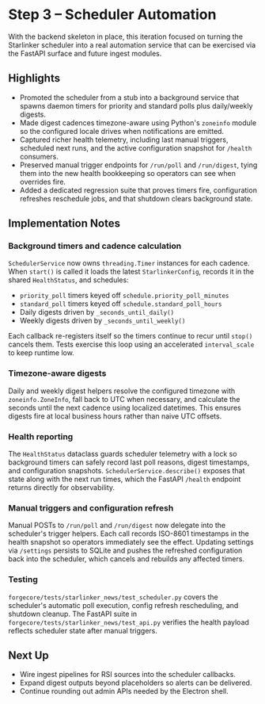 # Step 3 – Scheduler Automation

With the backend skeleton in place, this iteration focused on turning the
Starlinker scheduler into a real automation service that can be exercised via
the FastAPI surface and future ingest modules.

## Highlights

- Promoted the scheduler from a stub into a background service that spawns
  daemon timers for priority and standard polls plus daily/weekly digests.
- Made digest cadences timezone-aware using Python's `zoneinfo` module so the
  configured locale drives when notifications are emitted.
- Captured richer health telemetry, including last manual triggers, scheduled
  next runs, and the active configuration snapshot for `/health` consumers.
- Preserved manual trigger endpoints for `/run/poll` and `/run/digest`, tying
  them into the new health bookkeeping so operators can see when overrides fire.
- Added a dedicated regression suite that proves timers fire, configuration
  refreshes reschedule jobs, and that shutdown clears background state.

## Implementation Notes

### Background timers and cadence calculation

`SchedulerService` now owns `threading.Timer` instances for each cadence. When
`start()` is called it loads the latest `StarlinkerConfig`, records it in the
shared `HealthStatus`, and schedules:

- `priority_poll` timers keyed off `schedule.priority_poll_minutes`
- `standard_poll` timers keyed off `schedule.standard_poll_hours`
- Daily digests driven by `_seconds_until_daily()`
- Weekly digests driven by `_seconds_until_weekly()`

Each callback re-registers itself so the timers continue to recur until
`stop()` cancels them. Tests exercise this loop using an accelerated
`interval_scale` to keep runtime low.

### Timezone-aware digests

Daily and weekly digest helpers resolve the configured timezone with
`zoneinfo.ZoneInfo`, fall back to UTC when necessary, and calculate the seconds
until the next cadence using localized datetimes. This ensures digests fire at
local business hours rather than naive UTC offsets.

### Health reporting

The `HealthStatus` dataclass guards scheduler telemetry with a lock so
background timers can safely record last poll reasons, digest timestamps, and
configuration snapshots. `SchedulerService.describe()` exposes that state along
with the next run times, which the FastAPI `/health` endpoint returns directly
for observability.

### Manual triggers and configuration refresh

Manual POSTs to `/run/poll` and `/run/digest` now delegate into the scheduler's
trigger helpers. Each call records ISO-8601 timestamps in the health snapshot
so operators immediately see the effect. Updating settings via `/settings`
persists to SQLite and pushes the refreshed configuration back into the
scheduler, which cancels and rebuilds any affected timers.

### Testing

`forgecore/tests/starlinker_news/test_scheduler.py` covers the scheduler's
automatic poll execution, config refresh rescheduling, and shutdown cleanup.
The FastAPI suite in `forgecore/tests/starlinker_news/test_api.py` verifies the
health payload reflects scheduler state after manual triggers.

## Next Up

- Wire ingest pipelines for RSI sources into the scheduler callbacks.
- Expand digest outputs beyond placeholders so alerts can be delivered.
- Continue rounding out admin APIs needed by the Electron shell.
